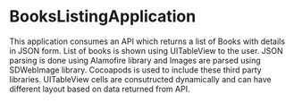 # BooksListingApplication
This application consumes an API which returns a list of Books with details in JSON form. List of books is shown using UITableView to the user. JSON parsing is done using Alamofire library and Images are parsed using SDWebImage library. Cocoapods is used to include these third party libraries. UITableView cells are consutructed dynamically and can have different layout based on data returned from API.
